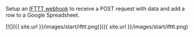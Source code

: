 Setup an [IFTTT webhook](https://ifttt.com/services/maker_webhooks) to receive a POST request with data and add a row to a Google Spreadsheet.

[![]({{ site.url }}/images/start/ifttt.png)]({{ site.url }}/images/start/ifttt.png)
